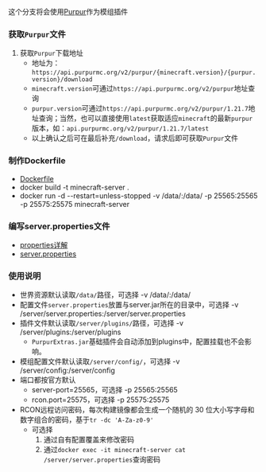 这个分支将会使用[Purpur](https://purpurmc.org)作为模组插件

### 获取`Purpur`文件
1. 获取`Purpur`下载地址
    - 地址为：`https://api.purpurmc.org/v2/purpur/{minecraft.version}/{purpur.version}/download`
    - `minecraft.version`可通过`https://api.purpurmc.org/v2/purpur`地址查询
    - `purpur.version`可通过`https://api.purpurmc.org/v2/purpur/1.21.7`地址查询；当然，也可以直接使用`latest`获取适应`minecraft`的最新`purpur`版本，如：`api.purpurmc.org/v2/purpur/1.21.7/latest`
    - 以上确认之后可在最后补充`/download`，请求后即可获取`Purpur`文件

### 制作Dockerfile
- [Dockerfile](Dockerfile)
- docker build -t minecraft-server .
- docker run -d --restart=unless-stopped -v /data/:/data/ -p 25565:25565 -p 25575:25575 minecraft-server

### 编写server.properties文件
- [properties详解](https://minecraft.fandom.com/zh/wiki/Server.properties)
- [server.properties](server.properties)

### 使用说明
- 世界资源默认读取`/data/`路径，可选择 -v /data/:/data/
- 配置文件`server.properties`放置与server.jar所在的目录中，可选择 -v /server/server.properties:/server/server.properties
- 插件文件默认读取`/server/plugins/`路径，可选择 -v /server/plugins:/server/plugins
  - `PurpurExtras.jar`基础插件会自动添加到plugins中，配置挂载也不会影响。
- 模组配置文件默认读取`/server/config/`，可选择 -v /server/config:/server/config
- 端口都按官方默认
  - server-port=25565，可选择 -p 25565:25565
  - rcon.port=25575，可选择 -p 25575:25575
- RCON远程访问密码，每次构建镜像都会生成一个随机的 30 位大小写字母和数字组合的密码，基于`tr -dc 'A-Za-z0-9'`
  - 可选择
    1. 通过自有配置覆盖来修改密码
    2. 通过`docker exec -it minecraft-server cat /server/server.properties`查询密码
